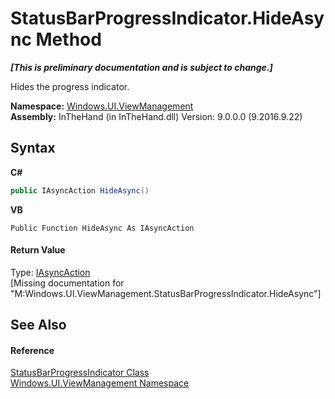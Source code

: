 # StatusBarProgressIndicator.HideAsync Method 
 _**\[This is preliminary documentation and is subject to change.\]**_

Hides the progress indicator.

**Namespace:**&nbsp;<a href="N_Windows_UI_ViewManagement">Windows.UI.ViewManagement</a><br />**Assembly:**&nbsp;InTheHand (in InTheHand.dll) Version: 9.0.0.0 (9.2016.9.22)

## Syntax

**C#**<br />
``` C#
public IAsyncAction HideAsync()
```

**VB**<br />
``` VB
Public Function HideAsync As IAsyncAction
```


#### Return Value
Type: <a href="T_Windows_Foundation_IAsyncAction">IAsyncAction</a><br />\[Missing <returns> documentation for "M:Windows.UI.ViewManagement.StatusBarProgressIndicator.HideAsync"\]

## See Also


#### Reference
<a href="T_Windows_UI_ViewManagement_StatusBarProgressIndicator">StatusBarProgressIndicator Class</a><br /><a href="N_Windows_UI_ViewManagement">Windows.UI.ViewManagement Namespace</a><br />